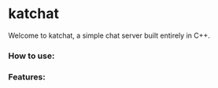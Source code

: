 # katchat

Welcome to katchat, a simple chat server built entirely in C++.

### How to use:


### Features: 